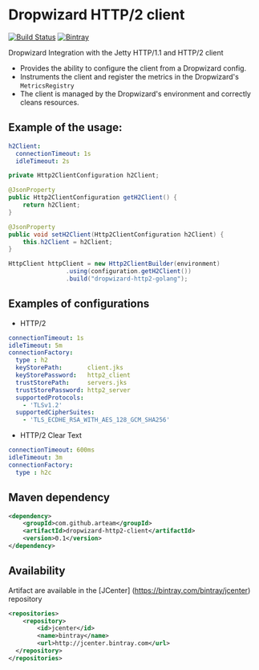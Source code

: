 # Dropwizard HTTP/2 client
[![Build Status](https://travis-ci.org/arteam/dropwizard-http2-client.svg?branch=master)](https://travis-ci.org/arteam/dropwizard-http2-client)
[![Bintray](https://img.shields.io/bintray/v/arteam/maven/dropwizard-http2-client.svg?maxAge=2592000)]()

Dropwizard Integration with the Jetty HTTP/1.1 and HTTP/2 client

* Provides the ability to configure the client from a Dropwizard config.
* Instruments the client and register the metrics in the Dropwizard's `MetricsRegistry`
* The client is managed by the Dropwizard's environment and correctly cleans resources.

## Example of the usage:

```yaml
h2Client:
  connectionTimeout: 1s
  idleTimeout: 2s
```

```java
private Http2ClientConfiguration h2Client;

@JsonProperty
public Http2ClientConfiguration getH2Client() {
    return h2Client;
}

@JsonProperty
public void setH2Client(Http2ClientConfiguration h2Client) {
    this.h2Client = h2Client;
}
```

```java
HttpClient httpClient = new Http2ClientBuilder(environment)
                .using(configuration.getH2Client())
                .build("dropwizard-http2-golang");
```

## Examples of configurations

* HTTP/2

```yml
connectionTimeout: 1s
idleTimeout: 5m
connectionFactory:
  type : h2
  keyStorePath:       client.jks
  keyStorePassword:   http2_client
  trustStorePath:     servers.jks
  trustStorePassword: http2_server
  supportedProtocols:
    - 'TLSv1.2'
  supportedCipherSuites:
    - 'TLS_ECDHE_RSA_WITH_AES_128_GCM_SHA256'
```

* HTTP/2 Clear Text

```yml
connectionTimeout: 600ms
idleTimeout: 3m
connectionFactory:
  type : h2c
```

## Maven dependency

```xml
<dependency>
    <groupId>com.github.arteam</groupId>
    <artifactId>dropwizard-http2-client</artifactId>
    <version>0.1</version>
</dependency>
```

## Availability

Artifact are available in the [JCenter] (https://bintray.com/bintray/jcenter) repository

````xml
<repositories>
    <repository>
        <id>jcenter</id>
        <name>bintray</name>
        <url>http://jcenter.bintray.com</url>
  </repository>
</repositories>
````

